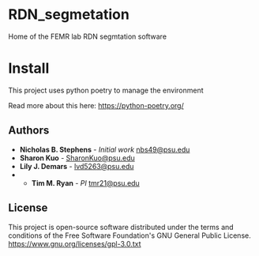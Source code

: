 # RDN_segmetation
Home of the FEMR lab RDN segmtation software

# Install
This project uses python poetry to manage the environment

Read more about this here: 
https://python-poetry.org/


## Authors

* **Nicholas B. Stephens** - *Initial work* nbs49@psu.edu
* **Sharon Kuo** -  SharonKuo@psu.edu
* **Lily J. Demars** - lvd5263@psu.edu
* * **Tim M. Ryan** - *PI* tmr21@psu.edu


## License

This project is open-source software distributed under the terms and conditions of the Free Software Foundation's GNU General Public License. https://www.gnu.org/licenses/gpl-3.0.txt
